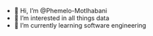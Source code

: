 - 👋 Hi, I’m @Phemelo-Motlhabani
- 👀 I’m interested in all things data
- 🌱 I’m currently learning software engineering


<!---
Phemelo-Motlhabani/Phemelo-Motlhabani is a ✨ special ✨ repository because its `README.md` (this file) appears on your GitHub profile.
You can click the Preview link to take a look at your changes.
--->
